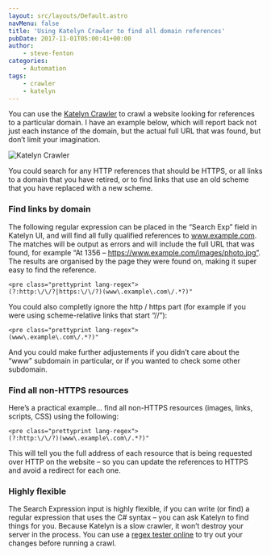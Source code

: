 ```yaml
---
layout: src/layouts/Default.astro
navMenu: false
title: 'Using Katelyn Crawler to find all domain references'
pubDate: 2017-11-01T05:00:41+00:00
author:
    - steve-fenton
categories:
    - Automation
tags:
    - crawler
    - katelyn
---
```


You can use the [Katelyn Crawler](https://github.com/Steve-Fenton/Katelyn/wiki/Katelyn-UI) to crawl a website looking for references to a particular domain. I have an example below, which will report back not just each instance of the domain, but the actual full URL that was found, but don’t limit your imagination.

![Katelyn Crawler](https://www.stevefenton.co.uk/wp-content/uploads/2017/10/katelyn-crawler.png)

You could search for any HTTP references that should be HTTPS, or all links to a domain that you have retired, or to find links that use an old scheme that you have replaced with a new scheme.

### Find links by domain

The following regular expression can be placed in the “Search Exp” field in Katelyn UI, and will find all fully qualified references to www.example.com. The matches will be output as errors and will include the full URL that was found, for example “At 1356 – https://www.example.com/images/photo.jpg”. The results are organised by the page they were found on, making it super easy to find the reference.

```
<pre class="prettyprint lang-regex">
(?:http:\/\/?|https:\/\/?)(www\.example\.com\/.*?)"
```
You could also completly ignore the http / https part (for example if you were using scheme-relative links that start “//”):

```
<pre class="prettyprint lang-regex">
(www\.example\.com\/.*?)"
```
And you could make further adjustements if you didn’t care about the “www” subdomain in particular, or if you wanted to check some other subdomain.

### Find all non-HTTPS resources

Here’s a practical example… find all non-HTTPS resources (images, links, scripts, CSS) using the following:

```
<pre class="prettyprint lang-regex">
(?:http:\/\/?)(www\.example\.com\/.*?)"
```
This will tell you the full address of each resource that is being requested over HTTP on the website – so you can update the references to HTTPS and avoid a redirect for each one.

### Highly flexible

The Search Expression input is highly flexible, if you can write (or find) a regular expression that uses the C# syntax – you can ask Katelyn to find things for you. Because Katelyn is a slow crawler, it won’t destroy your server in the process. You can use a [regex tester online](https://regex101.com/r/LLNkgL/1) to try out your changes before running a crawl.